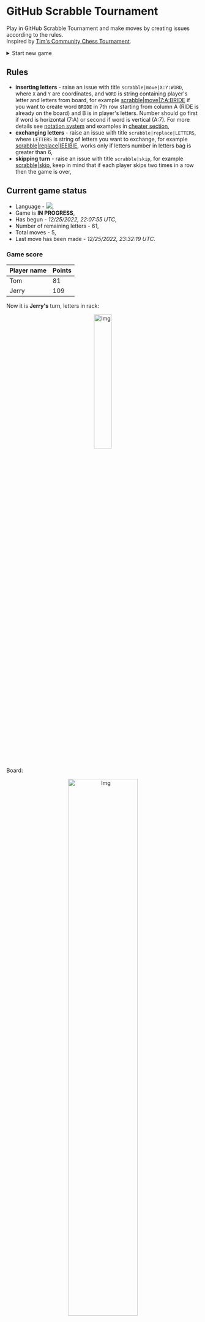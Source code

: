 
# GitHub Scrabble Tournament
Play in GitHub Scrabble Tournament and make moves by creating issues according to the rules.    
Inspired by [Tim's Community Chess Tournament](https://github.com/timburgan/).

<details>
  <summary>Start new game</summary>
  
 
 - [GB](https://github.com/radosz99/radosz99/issues/new?title=scrabble%7Cinit%7CGB&body=Just+push+%27Submit+new+issue%27+or+update+with+your+move)  ![](https://raw.githubusercontent.com/radosz99/radosz99/main/flags/GB.png)
 - [PL](https://github.com/radosz99/radosz99/issues/new?title=scrabble%7Cinit%7CPL&body=Just+push+%27Submit+new+issue%27+or+update+with+your+move)  ![](https://raw.githubusercontent.com/radosz99/radosz99/main/flags/PL.png)
 - [ES](https://github.com/radosz99/radosz99/issues/new?title=scrabble%7Cinit%7CES&body=Just+push+%27Submit+new+issue%27+or+update+with+your+move)  ![](https://raw.githubusercontent.com/radosz99/radosz99/main/flags/ES.png)
 - [DE](https://github.com/radosz99/radosz99/issues/new?title=scrabble%7Cinit%7CDE&body=Just+push+%27Submit+new+issue%27+or+update+with+your+move)  ![](https://raw.githubusercontent.com/radosz99/radosz99/main/flags/DE.png)
 - [FR](https://github.com/radosz99/radosz99/issues/new?title=scrabble%7Cinit%7CFR&body=Just+push+%27Submit+new+issue%27+or+update+with+your+move)  ![](https://raw.githubusercontent.com/radosz99/radosz99/main/flags/FR.png)
</details>
        

## Rules
 - **inserting letters** - raise an issue with title `scrabble|move|X:Y:WORD`, where `X` and `Y` are coordinates, and `WORD` is string containing player's letter and letters from board, for example [scrabble&#124;move&#124;7:A:BRIDE](https://github.com/radosz99/radosz99/issues/new?title=scrabble%7Cmove%7C7%3AA%3ABRIDE&body=Just+push+%27Submit+new+issue%27+or+update+with+your+move) if you want to create word `BRIDE` in 7th row starting from column A (RIDE is already on the board) and B is in player's letters. Number should go first if word is horizontal (7:A) or second if word is vertical (A:7). For more details see [notation system](https://en.wikipedia.org/wiki/Scrabble#Notation_system) and examples in [cheater section](#cheater),
 - **exchanging letters** - raise an issue with title `scrabble|replace|LETTERS`, where `LETTERS` is string of letters you want to exchange, for example [scrabble&#124;replace&#124;IEEIBIE](https://github.com/radosz99/radosz99/issues/new?title=scrabble%7Creplace%7CIEEIBIE&body=Just+push+%27Submit+new+issue%27+or+update+with+your+move), works only if letters number in letters bag is greater than 6,
 - **skipping turn** - raise an issue with title `scrabble|skip`, for example [scrabble&#124;skip](https://github.com/radosz99/radosz99/issues/new?title=scrabble%7Cskip&body=Just+push+%27Submit+new+issue%27+or+update+with+your+move), keep in mind that if each player skips two times in a row then the game is over,

## Current game status
 - Language - ![](https://raw.githubusercontent.com/radosz99/radosz99/main/flags/ES.png),
 - Game is **IN PROGRESS**,
 - Has begun - *12/25/2022, 22:07:55 UTC*,
 - Number of remaining letters - 61,
 - Total moves - 5,
 - Last move has been made - *12/25/2022, 23:32:19 UTC*.
    
### Game score
| Player name | Points |
 | - | - |  
| Tom | 81
| Jerry | 109

Now it is **Jerry's** turn, letters in rack:
<p align="center">
    <img src="https://raw.githubusercontent.com/radosz99/radosz99/main/rack.png" width=30% alt="Img"/>
</p>

Board:
<p align="center">
<img src="https://raw.githubusercontent.com/radosz99/radosz99/main/board.png" width=60% alt="Img"/>
</p>
    
## User leaderboard
| Moves | Who | Points |
| - | - | - |
| 5 | [@radosz99](github.com/radosz99)| 190

<a name="cheater"></a>
## Cheater section  
Try out my algorithm and check the moves that were found based on the state of the board and rack. :cowboy_hat_face:
<details>
  <summary>Reveal some fancy moves :)</summary>
  
  | Id | Move | Points |
  | - | - | - |  
|1 | [J:5:bio](https://github.com/radosz99/radosz99/issues/new?title=scrabble%7Cmove%7CJ%3A5%3Abio&body=Just+push+%27Submit+new+issue%27+or+update+with+your+move) | 11 
|2 | [6:L:cebe](https://github.com/radosz99/radosz99/issues/new?title=scrabble%7Cmove%7C6%3AL%3Acebe&body=Just+push+%27Submit+new+issue%27+or+update+with+your+move) | 9 
|3 | [I:7:cea](https://github.com/radosz99/radosz99/issues/new?title=scrabble%7Cmove%7CI%3A7%3Acea&body=Just+push+%27Submit+new+issue%27+or+update+with+your+move) | 6 
|4 | [I:7:cia](https://github.com/radosz99/radosz99/issues/new?title=scrabble%7Cmove%7CI%3A7%3Acia&body=Just+push+%27Submit+new+issue%27+or+update+with+your+move) | 6 
|5 | [8:L:he](https://github.com/radosz99/radosz99/issues/new?title=scrabble%7Cmove%7C8%3AL%3Ahe&body=Just+push+%27Submit+new+issue%27+or+update+with+your+move) | 6 
|6 | [8:L:hi](https://github.com/radosz99/radosz99/issues/new?title=scrabble%7Cmove%7C8%3AL%3Ahi&body=Just+push+%27Submit+new+issue%27+or+update+with+your+move) | 6 
|7 | [10:L:tibe](https://github.com/radosz99/radosz99/issues/new?title=scrabble%7Cmove%7C10%3AL%3Atibe&body=Just+push+%27Submit+new+issue%27+or+update+with+your+move) | 6 
|8 | [I:9:abe](https://github.com/radosz99/radosz99/issues/new?title=scrabble%7Cmove%7CI%3A9%3Aabe&body=Just+push+%27Submit+new+issue%27+or+update+with+your+move) | 5 
|9 | [11:L:abe](https://github.com/radosz99/radosz99/issues/new?title=scrabble%7Cmove%7C11%3AL%3Aabe&body=Just+push+%27Submit+new+issue%27+or+update+with+your+move) | 5 
|10 | [6:L:ce](https://github.com/radosz99/radosz99/issues/new?title=scrabble%7Cmove%7C6%3AL%3Ace&body=Just+push+%27Submit+new+issue%27+or+update+with+your+move) | 5 
</details>
    
## Latest moves
<details>
<summary>Show 10 latest moves</summary>
  
  
  | Id | Type | Move / Letters to replace | Created words / New letters | Date | Points | Player | Who |
  | - | - | - | - | - | - | - | - |
|4| INSERT | O:3:mides | ['MIDES'] | 12/25/2022, 23:32:19 UTC | 33 | Tom | [@radosz99](github.com/radosz99) |
|3| INSERT | 9:I:azoe | ['AZOE'] | 12/25/2022, 23:08:52 UTC | 33 | Jerry | [@radosz99](github.com/radosz99) |
|2| INSERT | 4:K:cepti | ['CEPTI'] | 12/25/2022, 22:39:01 UTC | 18 | Tom | [@radosz99](github.com/radosz99) |
|1| INSERT | L:4:encoheta | ['ENCOHETA'] | 12/25/2022, 22:23:22 UTC | 76 | Jerry | [@radosz99](github.com/radosz99) |
|0| INSERT | 7:H:acojo | ['ACOJO'] | 12/25/2022, 22:08:36 UTC | 30 | Tom | [@radosz99](github.com/radosz99) |
</details>
    